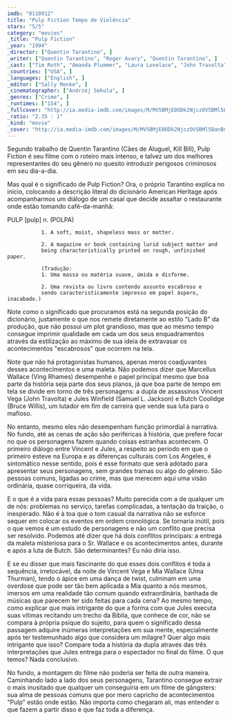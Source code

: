 ```yaml
---
imdb: "0110912"
title: "Pulp Fiction Tempo de Violência"
stars: "5/5"
category: "movies"
_title: "Pulp Fiction"
_year: "1994"
_director: ["Quentin Tarantino", ]
_writer: ["Quentin Tarantino", "Roger Avary", "Quentin Tarantino", ]
_cast: ["Tim Roth", "Amanda Plummer", "Laura Lovelace", "John Travolta", "Samuel L. Jackson", "Phil LaMarr", "Frank Whaley", "Burr Steers", "Bruce Willis", ]
_countries: ["USA", ]
_languages: ["English", ]
_editor: ["Sally Menke", ]
_cinematographer: ["Andrzej Sekula", ]
_genres: ["Crime", ]
_runtimes: ["154", ]
_fullcover: "http://ia.media-imdb.com/images/M/MV5BMjE0ODk2NjczOV5BMl5BanBnXkFtZTYwNDQ0NDg4.jpg"
_ratio: "2.35 : 1"
_kind: "movie"
_cover: "http://ia.media-imdb.com/images/M/MV5BMjE0ODk2NjczOV5BMl5BanBnXkFtZTYwNDQ0NDg4._V1._SX98_SY140_.jpg"
---
```

Segundo trabalho de Quentin Tarantino (Cães de Aluguel, Kill Bill), Pulp Fiction é seu filme com o roteiro mais intenso, e talvez um dos melhores representantes do seu gênero no quesito introduzir perigosos criminosos em seu dia-a-dia.

Mas qual é o significado de Pulp Fiction? Ora, o próprio Tarantino explica no início, colocando a descrição literal do dicionário American Heritage após acompanharmos um diálogo de um casal que decide assaltar o restaurante onde estão tomando café-da-manhã:

PULP [pulp] n. (POLPA)

               1. A soft, moist, shapeless mass or matter.

               2. A magazine or book containing lurid subject matter and 
               being characteristically printed on rough, unfinished paper.

               (Tradução: 
               1. Uma massa ou matéria suave, úmida e disforme.

               2. Uma revista ou livro contendo assunto escabroso e 
               sendo caracteristicamente impresso em papel áspero, inacabado.) 

Note como o significado que procuramos está na segunda posição do dicionário, justamente o que nos remete diretamente ao estilo "Lado B" da produção, que não possui um plot grandioso, mas que ao mesmo tempo consegue imprimir qualidade em cada um dos seus enquadramentos através da estilização ao máximo de sua ideia de extravasar os acontecimentos "escabrosos" que ocorrem na tela.

Note que não há protagonistas humanos, apenas meros coadjuvantes desses acontecimentos e uma maleta. Não podemos dizer que Marcellus Wallace (Ving Rhames) desempenhe o papel principal mesmo que boa parte da história seja parte dos seus planos, já que boa parte de tempo em tela se divide em torno de três personagens: a dupla de assassinos Vincent Vega (John Travolta) e Jules Winfield (Samuel L. Jackson) e Butch Coolidge (Bruce Willis), um lutador em fim de carreira que vende sua luta para o mafioso.

No entanto, mesmo eles não desempenham função primordial à narrativa. No fundo, até as cenas de ação são periféricas à história, que prefere focar no que os personagens fazem quando coisas estranhas acontecem. O primeiro diálogo entre Vincent e Jules, a respeito ao período em que o primeiro esteve na Europa e as diferenças culturais com Los Angeles, é sintomático nesse sentido, pois é esse formato que será adotado para apresentar seus personagens, sem grandes tramas ou algo do gênero. São pessoas comuns, ligadas ao crime, mas que merecem aqui uma visão ordinária, quase corriqueira, da vida.

E o que é a vida para essas pessoas? Muito parecida com a de qualquer um de nós: problemas no serviço, tarefas complicadas, a tentação da traição, o inesperado. Não é à toa que o tom casual da narrativa não se esforce sequer em colocar os eventos em ordem cronológica. Se tornaria inútil, pois o que vemos é um estudo de personagens e não um conflito que precisa ser resolvido. Podemos até dizer que há dois conflitos principais: a entrega da maleta misteriosa para o Sr. Wallace e os acontecimentos antes, durante e após a luta de Butch. São determinantes? Eu não diria isso.

E se eu disser que mais fascinante do que esses dois conflitos é toda a sequência, irretocável, da noite de Vincent Vega e Mia Wallace (Uma Thurman), tendo o ápice em uma dança de twist, culminam em uma overdose que pode ser tão bem aplicada a Mia quanto a nós mesmos, imersos em uma realidade tão comum quando extraordinária, banhada de músicas que parecem ter sido feitas para cada cena? Ao mesmo tempo, como explicar que mais intrigante do que a forma com que Jules executa suas vítimas recitando um trecho da Bíblia, que conhece de cor, não se compara à própria psique do sujeito, para quem o significado dessa passagem adquire inúmeras interpretações em sua mente, especialmente após ter testemunhado algo que considera um milagre? Quer algo mais intrigante que isso? Compare toda a história da dupla através das três interpretações que Jules entrega para o espectador no final do filme. O que temos? Nada conclusivo.

No fundo, a montagem do filme não poderia ser feita de outra maneira. Caminhando lado a lado dos seus personagens, Tarantino consegue extrair o mais inusitado que qualquer um conseguiria em um filme de gângsters: sua alma de pessoas comuns que por mero capricho de acontecimentos "Pulp" estão onde estão. Não importa como chegaram ali, mas entender o que fazem a partir disso é que faz toda a diferença.

